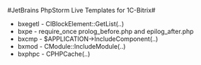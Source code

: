 #JetBrains PhpStorm Live Templates for 1C-Bitrix#

* bxegetl - CIBlockElement::GetList(..)
* bxpe - require_once prolog_before.php and epilog_after.php
* bxcmp - $APPLICATION->IncludeComponent(..)
* bxmod - CModule::IncludeModule(..)
* bxphpc - CPHPCache(..)

